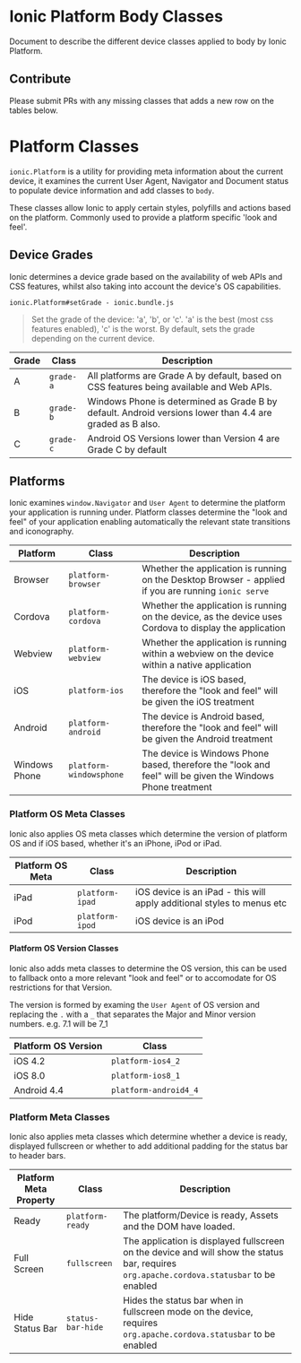 # Ionic Platform Body Classes
Document to describe the different device classes applied to body by Ionic Platform.

## Contribute 
Please submit PRs with any missing classes that adds a new row on the tables below.

# Platform Classes
`ionic.Platform` is a utility for providing meta information about the current device, it examines the current User Agent, Navigator and Document status to populate device information and add classes to `body`.

These classes allow Ionic to apply certain styles, polyfills and actions based on the platform. Commonly used to provide a platform specific 'look and feel'.

## Device Grades
Ionic determines a device grade based on the availability of web APIs and CSS features, whilst also taking into account the device's OS capabilities.

`ionic.Platform#setGrade - ionic.bundle.js`
>Set the grade of the device: 'a', 'b', or 'c'. 'a' is the best
>(most css features enabled), 'c' is the worst.  By default, sets the grade
>depending on the current device.


| Grade        | Class           | Description  |
| ------------- |----------------| --------------|
| A      | `grade-a` | All platforms are Grade A by default, based on CSS features being available and Web APIs. |
| B      | `grade-b` | Windows Phone is determined as Grade B by default. Android versions lower than 4.4 are graded as B also. |
| C      | `grade-c` | Android OS Versions lower than Version 4 are Grade C by default |


## Platforms
Ionic examines `window.Navigator` and `User Agent` to determine the platform your application is running under. Platform classes determine the "look and feel" of your application enabling automatically the relevant state transitions and iconography.

| Platform        | Class           | Description  |
| ------------- |-------------| --------------|
| Browser | `platform-browser` | Whether the application is running on the Desktop Browser - applied if you are running `ionic serve`  |
| Cordova | `platform-cordova` | Whether the application is running on the device, as the device uses Cordova to display the application |
| Webview | `platform-webview` | Whether the application is running within a webview on the device within a native application |
| iOS | `platform-ios` | The device is iOS based, therefore the "look and feel" will be given the iOS treatment |
| Android | `platform-android` | The device is Android based, therefore the "look and feel" will be given the Android treatment |
| Windows Phone | `platform-windowsphone` | The device is Windows Phone based, therefore the "look and feel" will be given the Windows Phone treatment |

### Platform OS Meta Classes
Ionic also applies OS meta classes which determine the version of platform OS and if iOS based, whether it's an iPhone, iPod or iPad.

| Platform OS Meta       | Class           | Description  |
| ------------- |-------------| --------------|
| iPad | `platform-ipad` | iOS device is an iPad - this will apply additional styles to menus etc |
| iPod | `platform-ipod` | iOS device is an iPod |

#### Platform OS Version Classes
Ionic also adds meta classes to determine the OS version, this can be used to fallback onto a more relevant "look and feel" or to accomodate for OS restrictions for that Version.

The version is formed by examing the `User Agent` of OS version and replacing the `.` with a `_` that separates the Major and Minor version numbers. e.g. 7.1 will be 7_1

| Platform OS Version       | Class     |
| ------------- |-------------|
| iOS 4.2 | `platform-ios4_2` | 
| iOS 8.0 | `platform-ios8_1` |
| Android 4.4| `platform-android4_4` |

### Platform Meta Classes
Ionic also applies meta classes which determine whether a device is ready, displayed fullscreen or whether to add additional padding for the status bar to header bars.

| Platform Meta Property| Class     | Description   |
| ------------- |-------------|----------|
| Ready | `platform-ready` | The platform/Device is ready, Assets and the DOM have loaded.  |
| Full Screen | `fullscreen` | The application is displayed fullscreen on the device and will show the status bar, requires `org.apache.cordova.statusbar` to be enabled |
| Hide Status Bar| `status-bar-hide` | Hides the status bar when in fullscreen mode on the device, requires `org.apache.cordova.statusbar` to be enabled|
